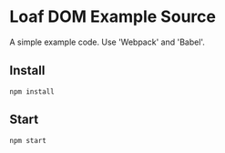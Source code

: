 # Loaf DOM Example Source
A simple example code. Use 'Webpack' and 'Babel'.

## Install
```
npm install
```

## Start
```
npm start
```